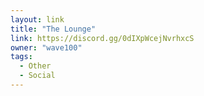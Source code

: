```yaml
---
layout: link
title: "The Lounge"
link: https://discord.gg/0dIXpWcejNvrhxcS
owner: "wave100"
tags: 
  - Other
  - Social
---
```

